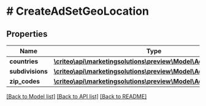 # # CreateAdSetGeoLocation

## Properties

Name | Type | Description | Notes
------------ | ------------- | ------------- | -------------
**countries** | [**\criteo\api\marketingsolutions\preview\Model\AdSetTargetingRule**](AdSetTargetingRule.md) |  | [optional]
**subdivisions** | [**\criteo\api\marketingsolutions\preview\Model\AdSetTargetingRule**](AdSetTargetingRule.md) |  | [optional]
**zip_codes** | [**\criteo\api\marketingsolutions\preview\Model\AdSetTargetingRule**](AdSetTargetingRule.md) |  | [optional]

[[Back to Model list]](../../README.md#models) [[Back to API list]](../../README.md#endpoints) [[Back to README]](../../README.md)
